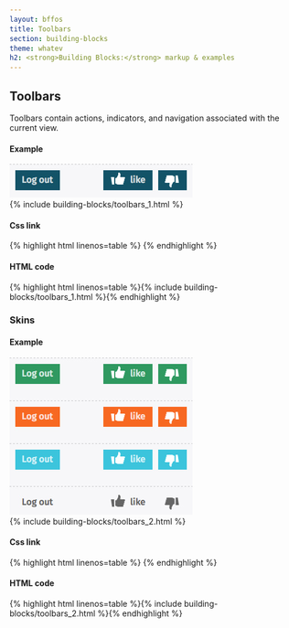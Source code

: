 ```yaml
---
layout: bffos
title: Toolbars
section: building-blocks
theme: whatev
h2: <strong>Building Blocks:</strong> markup & examples
---
```


## Toolbars

Toolbars contain actions, indicators, and navigation associated with the current view. 

<div>
  <h4>Example</h4>
  <section class="example">
    <img src="../../images/BB/themes/whatev/toolbars_1.jpg" alt="Toolbars (Image replacing code)"/>
    <article class="toolbar frame">{% include building-blocks/toolbars_1.html %}</article>
  </section>

  <h4>Css link</h4>
  {% highlight html linenos=table %}<link href="(your styles folder)/themes/whatev/buttons.css" rel="stylesheet" type="text/css">
<link href="(your styles folder)/themes/whatev/toolbars.css" rel="stylesheet" type="text/css">
<link href="(your styles folder)/themes/whatev/icons.css" rel="stylesheet" type="text/css">{% endhighlight %}

  <h4>HTML code</h4>
  {% highlight html linenos=table %}{% include building-blocks/toolbars_1.html %}{% endhighlight %}
</div>

### Skins

<div>
  <h4>Example</h4>
  <section class="example">
    <img src="../../images/BB/themes/whatev/toolbars_2.jpg" alt="Toolbars (Image replacing code)"/>
    <article class="toolbar frame">{% include building-blocks/toolbars_2.html %}</article>
  </section>

  <h4>Css link</h4>
  {% highlight html linenos=table %}<link href="(your styles folder)/themes/whatev/buttons.css" rel="stylesheet" type="text/css">
<link href="(your styles folder)/themes/whatev/toolbars.css" rel="stylesheet" type="text/css">
<link href="(your styles folder)/themes/whatev/icons.css" rel="stylesheet" type="text/css">{% endhighlight %}

  <h4>HTML code</h4>
  {% highlight html linenos=table %}{% include building-blocks/toolbars_2.html %}{% endhighlight %}
</div>
